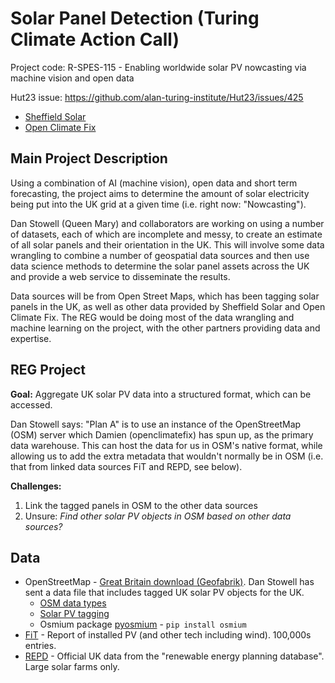 # Solar Panel Detection (Turing Climate Action Call)

Project code: R-SPES-115 - Enabling worldwide solar PV nowcasting via machine vision and open data

Hut23 issue: https://github.com/alan-turing-institute/Hut23/issues/425

- [Sheffield Solar](https://www.solar.sheffield.ac.uk/)
- [Open Climate Fix](https://openclimatefix.org/)

## Main Project Description

Using a combination of AI (machine vision), open data and short term forecasting, the project aims to determine the amount of solar electricity being put into the UK grid at a given time (i.e. right now: "Nowcasting").

Dan Stowell (Queen Mary) and collaborators are working on using a number of datasets, each of which are incomplete and messy, to create an estimate of all solar panels and their orientation in the UK. This will involve some data wrangling to combine a number of geospatial data sources and then use data science methods to determine the solar panel assets across the UK and provide a web service to disseminate the results.

Data sources will be from Open Street Maps, which has been tagging solar panels in the UK, as well as other data provided by Sheffield Solar and Open Climate Fix. The REG would be doing most of the data wrangling and machine learning on the project, with the other partners providing data and expertise.

## REG Project

**Goal:** Aggregate UK solar PV data into a structured format, which can be accessed.

Dan Stowell says: "Plan A" is to use an instance of the OpenStreetMap (OSM) server which Damien (openclimatefix) has spun up, as the primary data warehouse. This can host the data for us in OSM's native format, while allowing us to add the extra metadata that wouldn't normally be in OSM (i.e. that from linked data sources FiT and REPD, see below).

**Challenges:**

1. Link the tagged panels in OSM to the other data sources
2. Unsure: *Find other solar PV objects in OSM based on other data sources?*

## Data

- OpenStreetMap - [Great Britain download (Geofabrik)](https://download.geofabrik.de/europe/great-britain.html). Dan Stowell has sent a data file that includes tagged UK solar PV objects for the UK.
    - [OSM data types](https://wiki.openstreetmap.org/wiki/Elements)
    - [Solar PV tagging](https://wiki.openstreetmap.org/wiki/Tag:generator:source%3Dsolar)
    - Osmium package [pyosmium](https://github.com/osmcode/pyosmium) - `pip install osmium`
- [FiT](https://www.ofgem.gov.uk/environmental-programmes/fit/contacts-guidance-and-resources/public-reports-and-data-fit/installation-reports) - Report of installed PV (and other tech including wind). 100,000s entries.
- [REPD](https://www.gov.uk/government/publications/renewable-energy-planning-database-monthly-extract) - Official UK data from the "renewable energy planning database". Large solar farms only.
